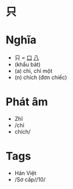 # 只

# Nghĩa
* 只 = [口](口.md) [八](八.md)
* (khẩu bát)
* (a) chỉ, chỉ một
* (n) chích (đơn chiếc)

# Phát âm
* Zhǐ
*  /chỉ
*  chích/

# Tags
* Hán Việt
*  /Sơ cấp//10/

<script>window.HANZI_FIELD='只';</script>
